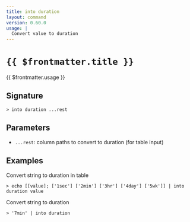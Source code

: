 ```yaml
---
title: into duration
layout: command
version: 0.60.0
usage: |
  Convert value to duration
---
```


# `{{ $frontmatter.title }}`

<div style='white-space: pre-wrap;'>{{ $frontmatter.usage }}</div>

## Signature

`> into duration ...rest`

## Parameters

- `...rest`: column paths to convert to duration (for table input)

## Examples

Convert string to duration in table

```shell
> echo [[value]; ['1sec'] ['2min'] ['3hr'] ['4day'] ['5wk']] | into duration value
```

Convert string to duration

```shell
> '7min' | into duration
```
